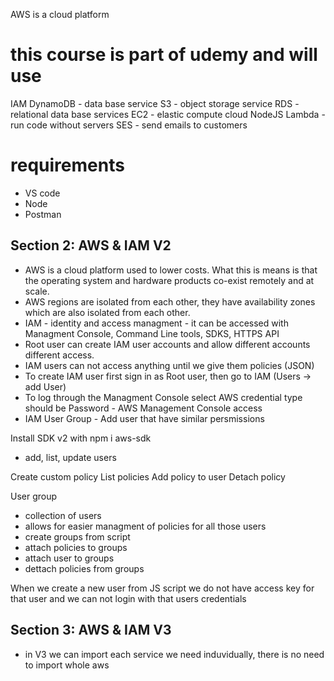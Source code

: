 AWS is a cloud platform
# this course is part of udemy and will use
IAM
DynamoDB - data base service
S3 - object storage service 
RDS - relational data base services
EC2 - elastic compute cloud
NodeJS 
Lambda - run code without servers
SES - send emails to customers

# requirements
- VS code
- Node
- Postman

## Section 2: AWS & IAM V2
- AWS is a cloud platform used to lower costs. What this is means is that the operating system and hardware products co-exist remotely and at scale.
- AWS regions are isolated from each other, they have availability zones which are also isolated from each other. 
- IAM - identity and access managment 
      - it can be accessed with Managment Console, Command Line tools, SDKS, HTTPS API
- Root user can create IAM user accounts and allow different accounts different access. 
- IAM users can not access anything until we give them policies (JSON)
- To create IAM user first sign in as Root user, then go to IAM (Users -> add User)
- To log through the Managment Console select AWS credential type should be Password - AWS Management Console access
- IAM User Group - Add user that have similar persmissions

Install SDK v2 with npm i aws-sdk
- add, list, update users

Create custom policy
List policies
Add policy to user
Detach policy

User group
- collection of users
- allows for easier managment of policies for all those users
- create groups from script
- attach policies to groups
- attach user to groups
- dettach policies from groups

When we create a new user from JS script we do not have access key for that user and we can not login with that users credentials


## Section 3: AWS & IAM V3
- in V3 we can import each service we need induvidually, there is no need to import whole aws